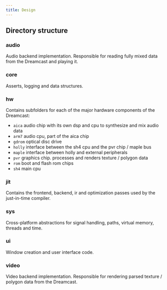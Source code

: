 ```yaml
---
title: Design
---
```


## Directory structure

### audio

Audio backend implementation. Responsible for reading fully mixed data from the Dreamcast and playing it.

### core

Asserts, logging and data structures.

### hw

Contains subfolders for each of the major hardware components of the Dreamcast:

* `aica` audio chip with its own dsp and cpu to synthesize and mix audio data
* `arm7` audio cpu, part of the aica chip
* `gdrom` optical disc drive
* `holly` interface between the sh4 cpu and the pvr chip / maple bus
* `maple` interface between holly and external peripherals
* `pvr` graphics chip. processes and renders texture / polygon data
* `rom` boot and flash rom chips
* `sh4` main cpu

### jit

Contains the frontend, backend, ir and optimization passes used by the just-in-time compiler.

### sys

Cross-platform abstractions for signal handling, paths, virtual memory, threads and time.

### ui

Window creation and user interface code.

### video

Video backend implementation. Responsible for rendering parsed texture / polygon data from the Dreamcast.

